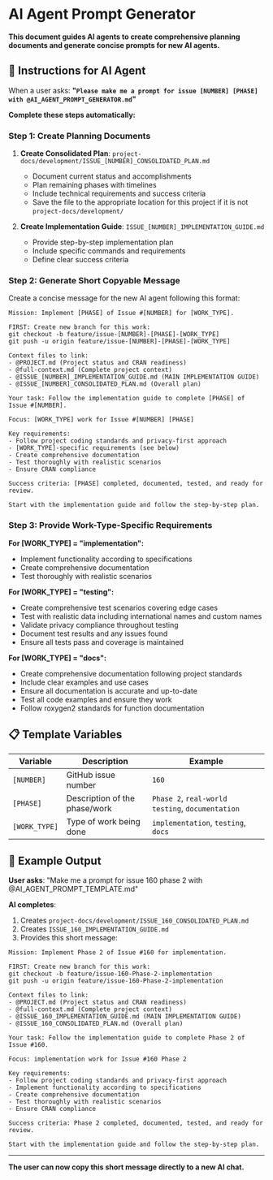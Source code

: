 # AI Agent Prompt Generator

**This document guides AI agents to create comprehensive planning documents and generate concise prompts for new AI agents.**

## 🎯 **Instructions for AI Agent**

When a user asks: **"`Please make me a prompt for issue [NUMBER] [PHASE] with @AI_AGENT_PROMPT_GENERATOR.md`"**

**Complete these steps automatically:**

### **Step 1: Create Planning Documents**

1. **Create Consolidated Plan**: `project-docs/development/ISSUE_[NUMBER]_CONSOLIDATED_PLAN.md`
   - Document current status and accomplishments
   - Plan remaining phases with timelines
   - Include technical requirements and success criteria
   - Save the file to the appropriate location for this project if it is not `project-docs/development/`

2. **Create Implementation Guide**: `ISSUE_[NUMBER]_IMPLEMENTATION_GUIDE.md`
   - Provide step-by-step implementation plan
   - Include specific commands and requirements
   - Define clear success criteria

### **Step 2: Generate Short Copyable Message**

Create a concise message for the new AI agent following this format:

```
Mission: Implement [PHASE] of Issue #[NUMBER] for [WORK_TYPE].

FIRST: Create new branch for this work:
git checkout -b feature/issue-[NUMBER]-[PHASE]-[WORK_TYPE]
git push -u origin feature/issue-[NUMBER]-[PHASE]-[WORK_TYPE]

Context files to link:
- @PROJECT.md (Project status and CRAN readiness)
- @full-context.md (Complete project context)
- @ISSUE_[NUMBER]_IMPLEMENTATION_GUIDE.md (MAIN IMPLEMENTATION GUIDE)
- @ISSUE_[NUMBER]_CONSOLIDATED_PLAN.md (Overall plan)

Your task: Follow the implementation guide to complete [PHASE] of Issue #[NUMBER].

Focus: [WORK_TYPE] work for Issue #[NUMBER] [PHASE]

Key requirements:
- Follow project coding standards and privacy-first approach
- [WORK_TYPE]-specific requirements (see below)
- Create comprehensive documentation
- Test thoroughly with realistic scenarios
- Ensure CRAN compliance

Success criteria: [PHASE] completed, documented, tested, and ready for review.

Start with the implementation guide and follow the step-by-step plan.
```

### **Step 3: Provide Work-Type-Specific Requirements**

**For [WORK_TYPE] = "implementation":**
- Implement functionality according to specifications
- Create comprehensive documentation
- Test thoroughly with realistic scenarios

**For [WORK_TYPE] = "testing":**
- Create comprehensive test scenarios covering edge cases
- Test with realistic data including international names and custom names
- Validate privacy compliance throughout testing
- Document test results and any issues found
- Ensure all tests pass and coverage is maintained

**For [WORK_TYPE] = "docs":**
- Create comprehensive documentation following project standards
- Include clear examples and use cases
- Ensure all documentation is accurate and up-to-date
- Test all code examples and ensure they work
- Follow roxygen2 standards for function documentation

## 📋 **Template Variables**

| Variable | Description | Example |
|----------|-------------|---------|
| `[NUMBER]` | GitHub issue number | `160` |
| `[PHASE]` | Description of the phase/work | `Phase 2`, `real-world testing`, `documentation` |
| `[WORK_TYPE]` | Type of work being done | `implementation`, `testing`, `docs` |

## 🎯 **Example Output**

**User asks**: "Make me a prompt for issue 160 phase 2 with @AI_AGENT_PROMPT_TEMPLATE.md"

**AI completes**:
1. Creates `project-docs/development/ISSUE_160_CONSOLIDATED_PLAN.md`
2. Creates `ISSUE_160_IMPLEMENTATION_GUIDE.md`
3. Provides this short message:

```
Mission: Implement Phase 2 of Issue #160 for implementation.

FIRST: Create new branch for this work:
git checkout -b feature/issue-160-Phase-2-implementation
git push -u origin feature/issue-160-Phase-2-implementation

Context files to link:
- @PROJECT.md (Project status and CRAN readiness)
- @full-context.md (Complete project context)
- @ISSUE_160_IMPLEMENTATION_GUIDE.md (MAIN IMPLEMENTATION GUIDE)
- @ISSUE_160_CONSOLIDATED_PLAN.md (Overall plan)

Your task: Follow the implementation guide to complete Phase 2 of Issue #160.

Focus: implementation work for Issue #160 Phase 2

Key requirements:
- Follow project coding standards and privacy-first approach
- Implement functionality according to specifications
- Create comprehensive documentation
- Test thoroughly with realistic scenarios
- Ensure CRAN compliance

Success criteria: Phase 2 completed, documented, tested, and ready for review.

Start with the implementation guide and follow the step-by-step plan.
```

---

**The user can now copy this short message directly to a new AI chat.**
